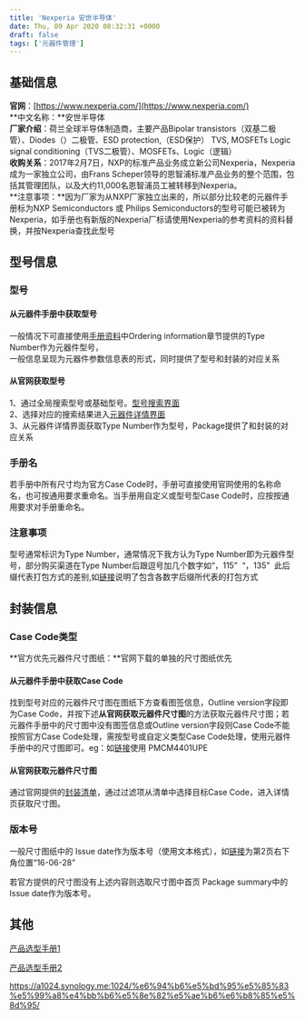 ```yaml
---
title: 'Nexperia 安世半导体'
date: Thu, 09 Apr 2020 08:32:31 +0000
draft: false
tags: ['元器件管理']
---
```


**基础信息**
--------

**官网**：[https://www.nexperia.com/](https://www.nexperia.com/)  
**中文名称：**安世半导体  
**厂家介绍**：荷兰全球半导体制造商，主要产品Bipolar transistors（双基二极管）、Diodes（）二极管、ESD protection,（ESD保护） TVS, MOSFETs Logic signal conditioning（TVS二极管）、MOSFETs、Logic（逻辑）  
**收购关系**：2017年2月7日，NXP的标准产品业务成立新公司Nexperia，Nexperia成为一家独立公司，由Frans Scheper领导的恩智浦标准产品业务的整个范围，包括其管理团队，以及大约11,000名恩智浦员工被转移到Nexperia。  
**注意事项：**因为厂家为从NXP厂家独立出来的，所以部分比较老的元器件手册标为NXP Semiconductors 或 Philips Semiconductors的型号可能已被转为Nexperia，如手册也有新版的Nexperia厂标请使用Nexperia的参考资料的资料替换，并按Nexperia查找此型号

**型号信息**
--------

### 型号

#### **从元器件手册中获取型号**

一般情况下可直接使用[手册资料](https://assets.nexperia.com/documents/data-sheet/PMV37ENEA.pdf)中Ordering information章节提供的Type Number作为元器件型号，  
一般信息呈现为元器件参数信息表的形式，同时提供了型号和封装的对应关系

#### **从官网获取型号**

1、通过全局搜索型号或基础型号。[型号搜索界面](https://www.nexperia.com/search.html?q=74HC4094D)  
2、选择对应的搜索结果进入[元器件详情界面](https://www.nexperia.com/products/analog-logic-ics/i-o-expansion-logic/shift-registers/74HC4094D.html)  
3、从元器件详情界面获取Type Number作为型号，Package提供了和封装的对应关系

### **手册名**

若手册中所有尺寸均为官方Case Code时，手册可直接使用官网使用的名称命名，也可按通用要求重命名。当手册用自定义或型号型Case Code时，应按按通用要求对手册重命名。

### **注意事项**

型号通常标识为Type Number，通常情况下我方认为Type Number即为元器件型号，部分购买渠道在Type Number后跟逗号加几个数字如“，115”  “，135”  此后缀代表打包方式的差别,如[链接](https://assets.nexperia.com/documents/other/PackingLetterCodeusedinOrderablePartNumber.pdf)说明了包含各数字后缀所代表的打包方式

**封装信息**
--------

### **Case Code类型**

**官方优先元器件尺寸图纸：**官网下载的单独的尺寸图纸优先

#### **从元器件手册中获取Case Code**

找到型号对应的元器件尺寸图在图纸下方查看图签信息，Outline version字段即为Case Code，并按下述**从官网获取元器件尺寸图**的方法获取元器件尺寸图；若元器件手册中的尺寸图中没有图签信息或Outline version字段则Case Code不能按照官方Case Code处理，需按型号或自定义类型Case Code处理，使用元器件手册中的尺寸图即可。eg：如[链接](https://assets.nexperia.com/documents/outline-drawing/OL-PMCM4401UPE.pdf)使用 PMCM4401UPE

#### **从官网获取元器件尺寸图**

通过官网提供的[封装清单](https://www.nexperia.com/packages/)，通过过滤项从清单中选择目标Case Code，进入详情页获取尺寸图。

### **版本号**

一般尺寸图纸中的 Issue date作为版本号（使用文本格式），如[链接](https://assets.nexperia.com/documents/outline-drawing/OL-PMCM4401UPE.pdf)为第2页右下角位置“16-06-28”

若官方提供的尺寸图没有上述内容则选取尺寸图中首页 Package summary中的 Issue date作为版本号。

**其他**
------

[产品选型手册1](https://assets.nexperia.com/documents/selection-guide/nexperia_selection_guide_2019_201901.pdf)

[产品选型手册2](https://assets.nexperia.com/documents/selection-guide/nexperia_automotive_selection_guide_LR_201902.pdf)

https://a1024.synology.me:1024/%e6%94%b6%e5%bd%95%e5%85%83%e5%99%a8%e4%bb%b6%e5%8e%82%e5%ae%b6%e6%b8%85%e5%8d%95/